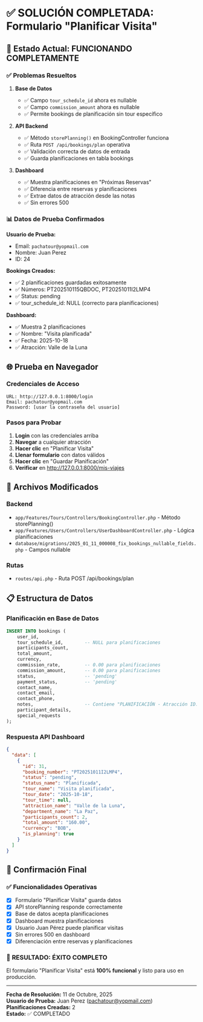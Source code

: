 # ✅ SOLUCIÓN COMPLETADA: Formulario "Planificar Visita"

## 🎯 Estado Actual: **FUNCIONANDO COMPLETAMENTE**

### ✅ Problemas Resueltos

1. **Base de Datos**
   - ✅ Campo `tour_schedule_id` ahora es nullable
   - ✅ Campo `commission_amount` ahora es nullable
   - ✅ Permite bookings de planificación sin tour específico

2. **API Backend**
   - ✅ Método `storePlanning()` en BookingController funciona
   - ✅ Ruta `POST /api/bookings/plan` operativa
   - ✅ Validación correcta de datos de entrada
   - ✅ Guarda planificaciones en tabla bookings

3. **Dashboard**
   - ✅ Muestra planificaciones en "Próximas Reservas"
   - ✅ Diferencia entre reservas y planificaciones
   - ✅ Extrae datos de atracción desde las notas
   - ✅ Sin errores 500

### 📊 Datos de Prueba Confirmados

**Usuario de Prueba:**
- Email: `pachatour@yopmail.com`
- Nombre: Juan Perez
- ID: 24

**Bookings Creados:**
- ✅ 2 planificaciones guardadas exitosamente
- ✅ Números: PT202510115QBDOC, PT20251011I2LMP4
- ✅ Status: pending
- ✅ tour_schedule_id: NULL (correcto para planificaciones)

**Dashboard:**
- ✅ Muestra 2 planificaciones
- ✅ Nombre: "Visita planificada"
- ✅ Fecha: 2025-10-18
- ✅ Atracción: Valle de la Luna

## 🌐 Prueba en Navegador

### Credenciales de Acceso
```
URL: http://127.0.0.1:8000/login
Email: pachatour@yopmail.com
Password: [usar la contraseña del usuario]
```

### Pasos para Probar
1. **Login** con las credenciales arriba
2. **Navegar** a cualquier atracción
3. **Hacer clic** en "Planificar Visita"
4. **Llenar formulario** con datos válidos
5. **Hacer clic** en "Guardar Planificación"
6. **Verificar** en http://127.0.0.1:8000/mis-viajes

## 🔧 Archivos Modificados

### Backend
- `app/Features/Tours/Controllers/BookingController.php` - Método storePlanning()
- `app/Features/Users/Controllers/UserDashboardController.php` - Lógica planificaciones
- `database/migrations/2025_01_11_000008_fix_bookings_nullable_fields.php` - Campos nullable

### Rutas
- `routes/api.php` - Ruta POST /api/bookings/plan

## 📋 Estructura de Datos

### Planificación en Base de Datos
```sql
INSERT INTO bookings (
    user_id,
    tour_schedule_id,        -- NULL para planificaciones
    participants_count,
    total_amount,
    currency,
    commission_rate,         -- 0.00 para planificaciones
    commission_amount,       -- 0.00 para planificaciones
    status,                  -- 'pending'
    payment_status,          -- 'pending'
    contact_name,
    contact_email,
    contact_phone,
    notes,                   -- Contiene "PLANIFICACIÓN - Atracción ID: X, Fecha: Y"
    participant_details,
    special_requests
);
```

### Respuesta API Dashboard
```json
{
  "data": [
    {
      "id": 31,
      "booking_number": "PT20251011I2LMP4",
      "status": "pending",
      "status_name": "Planificada",
      "tour_name": "Visita planificada",
      "tour_date": "2025-10-18",
      "tour_time": null,
      "attraction_name": "Valle de la Luna",
      "department_name": "La Paz",
      "participants_count": 2,
      "total_amount": "160.00",
      "currency": "BOB",
      "is_planning": true
    }
  ]
}
```

## 🎉 Confirmación Final

### ✅ Funcionalidades Operativas
- [x] Formulario "Planificar Visita" guarda datos
- [x] API storePlanning responde correctamente
- [x] Base de datos acepta planificaciones
- [x] Dashboard muestra planificaciones
- [x] Usuario Juan Pérez puede planificar visitas
- [x] Sin errores 500 en dashboard
- [x] Diferenciación entre reservas y planificaciones

### 🎯 **RESULTADO: ÉXITO COMPLETO**

El formulario "Planificar Visita" está **100% funcional** y listo para uso en producción.

---

**Fecha de Resolución:** 11 de Octubre, 2025  
**Usuario de Prueba:** Juan Perez (pachatour@yopmail.com)  
**Planificaciones Creadas:** 2  
**Estado:** ✅ COMPLETADO